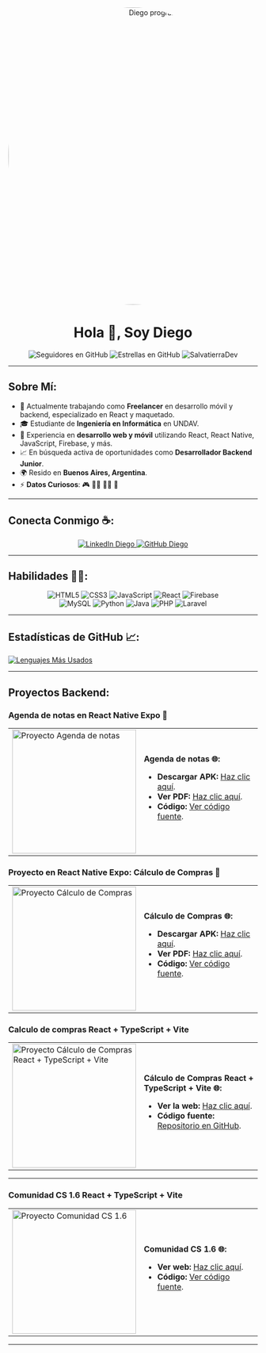 <div align="center">
    <img alt="Diego programador" 
         src="https://scontent.ffdo24-3.fna.fbcdn.net/v/t39.30808-6/466630893_1078644860520148_13597451172605879_n.jpg?_nc_cat=106&ccb=1-7&_nc_sid=cc71e4&_nc_eui2=AeERAN49B0X_um5HIy7uahaA6KJxiuPfmsfoonGK49-ax-vlUprZwVoUp-ker_D9c-3ZsNZwJIESf0Qi7vGDehIi&_nc_ohc=uUUzuW99ED0Q7kNvgGkOK2S&_nc_zt=23&_nc_ht=scontent.ffdo24-3.fna&_nc_gid=AxzEEMaHeHi-EaBXbzdfDp6&oh=00_AYAnXIZ40WJj8H7Lq67me9kxAxh0IP83vCgzo2G2NaJVCQ&oe=673D1F23" 
         width="600" heigth="400" style="border-radius: 50%;" />
</div>

<h1 align="center">
    Hola 👋, Soy Diego
</h1>

<div align="center">
    <img alt="Seguidores en GitHub" src="https://img.shields.io/github/followers/SalvatierraDev?style=social" />
    <img alt="Estrellas en GitHub" src="https://img.shields.io/github/stars/SalvatierraDev?style=social" />
    <img src="https://komarev.com/ghpvc/?username=SalvatierraDev" alt="SalvatierraDev" />
</div>

---

## Sobre Mí:

- 🏢 Actualmente trabajando como **Freelancer** en desarrollo móvil y backend, especializado en React y maquetado.
- 🎓 Estudiante de **Ingeniería en Informática** en UNDAV.
- 🔧 Experiencia en **desarrollo web y móvil** utilizando React, React Native, JavaScript, Firebase, y más.
- 📈 En búsqueda activa de oportunidades como **Desarrollador Backend Junior**.
- 🌍 Resido en **Buenos Aires, Argentina**.
- ⚡ **Datos Curiosos**: 🎮 🧑‍💻 🚴‍♂️ 🍿

---

## Conecta Conmigo ☕:

<div align="center">
    <a href="https://www.linkedin.com/in/dos354ab4/">
        <img src="https://img.icons8.com/fluency/48/000000/linkedin.png" alt="LinkedIn Diego"/>
    </a>
    <a href="https://github.com/SalvatierraDev">
        <img src="https://img.icons8.com/fluency/48/000000/github.png" alt="GitHub Diego"/>
    </a>
</div>

---

## Habilidades 🧑‍💻:

<div align="center">
    <img src="https://img.icons8.com/color/48/000000/html-5--v1.png" alt="HTML5"/>
    <img src="https://img.icons8.com/color/48/000000/css3.png" alt="CSS3"/>
    <img src="https://img.icons8.com/color/48/000000/javascript--v1.png" alt="JavaScript"/>
    <img src="https://img.icons8.com/office/48/000000/react.png" alt="React"/>
    <img src="https://img.icons8.com/color/48/000000/firebase.png" alt="Firebase"/>
    <br/>
    <img src="https://img.icons8.com/color/48/000000/mysql-logo.png" alt="MySQL"/>
    <img src="https://img.icons8.com/color/48/000000/python.png" alt="Python"/>
    <img src="https://img.icons8.com/color/48/000000/java-coffee-cup-logo--v1.png" alt="Java"/>
    <img src="https://img.icons8.com/officel/48/000000/php-logo.png" alt="PHP"/>
    <img src="https://img.icons8.com/fluency/48/000000/laravel.png" alt="Laravel"/>
</div>

---

## Estadísticas de GitHub 📈:

[![Lenguajes Más Usados](https://github-readme-stats.vercel.app/api/top-langs/?username=SalvatierraDev&theme=algolia)](https://github.com/salvatierraprogrammer/github-readme-stats)

---

## Proyectos  Backend:

### Agenda de notas en React Native Expo 📱

<table align="center">
  <tr>
    <td>
      <img alt="Proyecto Agenda de notas" 
           src="https://firebasestorage.googleapis.com/v0/b/react-firebase-e0cf3.appspot.com/o/Captura%20de%20pantalla%202024-10-02%20202110.png?alt=media&token=f3b026e0-3709-471d-8dc5-1be9085455d1" 
           width="250"/>
    </td>
    <td>
      <strong>Agenda de notas 🌐:</strong>
      <ul>
        <li><strong>Descargar APK:</strong> <a href="https://drive.google.com/file/d/1wHhdyxg7hveNjwPy9qwIMTEFSM5FPNu-/view?usp=sharing">Haz clic aquí</a>.</li>
        <li><strong>Ver PDF:</strong> <a href="https://drive.google.com/file/d/1miIAP4qkDpUQeLL99A9Eh5mxv8G7Dvej/view?usp=sharing">Haz clic aquí</a>.</li>
        <li><strong>Código:</strong> <a href="#">Ver código fuente</a>.</li>
      </ul>
    </td>
  </tr>
</table>

### Proyecto en React Native Expo: **Cálculo de Compras** 📱

<table align="center">
  <tr>
    <td>
      <img alt="Proyecto Cálculo de Compras" 
           src="https://firebasestorage.googleapis.com/v0/b/react-firebase-e0cf3.appspot.com/o/Google%20Pixel%204%20XL%20Presentation.png?alt=media&token=8eb903bb-f9df-4fc9-b71d-1a033855931b" 
           width="250"/>
    </td>
    <td>
      <strong>Cálculo de Compras 🌐:</strong>
      <ul>
        <li><strong>Descargar APK:</strong> <a href="https://drive.google.com/file/d/1sSEXt5JWVBSrkVzcKSn5v8nVO6C6xi66/view?usp=sharing">Haz clic aquí</a>.</li>
        <li><strong>Ver PDF:</strong> <a href="https://drive.google.com/file/d/1nbBHqSKm4PHVg8UxABweilFKFIUSGvZv/view?usp=sharing">Haz clic aquí</a>.</li>
        <li><strong>Código:</strong> <a href="https://github.com/SalvatierraDev/react-vite-firebase-mis-compras">Ver código fuente</a>.</li>
      </ul>
    </td>
  </tr>
</table>

### Calculo de compras React + TypeScript + Vite
<table align="center">
  <tr>
    <td>
      <img alt="Proyecto Cálculo de Compras React + TypeScript + Vite" 
           src="https://firebasestorage.googleapis.com/v0/b/donacionescomunidad-4ff32.appspot.com/o/misCompras.PNG?alt=media&token=d1961585-1bee-49bc-9579-ed6e0a3c91b6" 
           width="250"/>
    </td>
    <td>
      <strong>Cálculo de Compras React + TypeScript + Vite 🌐:</strong>
      <ul>
        <li><strong>Ver la web:</strong> <a href="https://mis-compras-calculo.netlify.app/">Haz clic aquí</a>.</li>
        <li><strong>Código fuente:</strong> <a href="https://github.com/SalvatierraDev/misCompras">Repositorio en GitHub</a>.</li>
      </ul>
    </td>
  </tr>
</table>

---

### Comunidad CS 1.6 React + TypeScript + Vite

<table align="center">
  <tr>
    <td>
      <img alt="Proyecto Comunidad CS 1.6" 
           src="https://firebasestorage.googleapis.com/v0/b/donacionescomunidad-4ff32.appspot.com/o/comunidadCS16.PNG?alt=media&token=03c05275-d4c9-4b51-a5a8-b8c7ad1dc382" 
           width="250"/>
    </td>
    <td>
      <strong>Comunidad CS 1.6 🌐:</strong>
      <ul>
        <li><strong>Ver web:</strong> <a href="https://baquitacomunidadcs.netlify.app/">Haz clic aquí</a>.</li>
        <li><strong>Código:</strong> <a href="#">Ver código fuente</a>.</li>
      </ul>
    </td>
  </tr>
</table>

---
